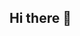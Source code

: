 ## Hi there 👋

<!--
**K-Wolfe/K-Wolfe** is a ✨ _special_ ✨ repository because its `README.md` (this file) appears on your GitHub profile.

Here are some ideas to get you started:

- 🔭 I’m currently working on ...
- 🌱 I’m currently learning ...
- 👯 I’m looking to collaborate on ...
- 🤔 I’m looking for help with ...
- 💬 Ask me about ...
- 📫 How to reach me: ...
- 😄 Pronouns: ...
- ⚡ Fun fact: ...

[![Anurag's GitHub stats](https://github-readme-stats.vercel.app/api?username=K-Wolfe)](https://github.com/anuraghazra/github-readme-stats)

[![trophy](https://github-profile-trophy.vercel.app/?username=K-Wolfe&theme=onedark)](https://github.com/ryo-ma/github-profile-trophy)

[![Top Langs](https://github-readme-stats.vercel.app/api/top-langs/?username=K-Wolfe
)](https://github.com/anuraghazra/github-readme-stats)
-->


